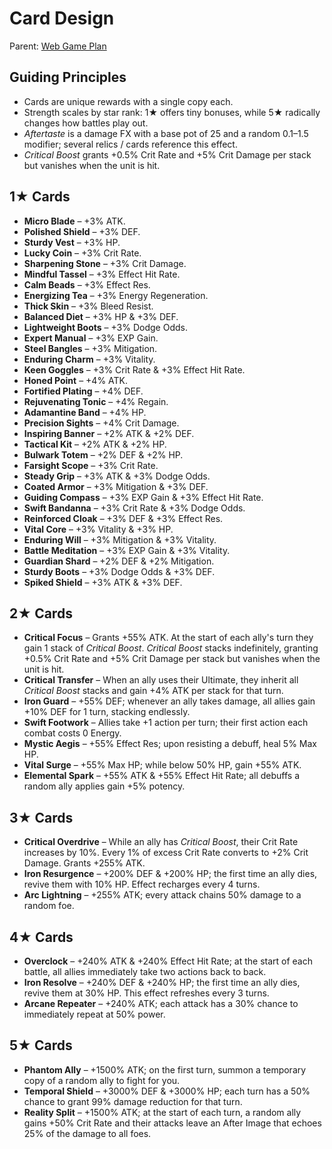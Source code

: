 # Card Design

Parent: [Web Game Plan](8a7d9c1e-web-game-plan.md)

## Guiding Principles
- Cards are unique rewards with a single copy each.
- Strength scales by star rank: 1★ offers tiny bonuses, while 5★ radically changes how battles play out.
- *Aftertaste* is a damage FX with a base pot of 25 and a random 0.1–1.5 modifier; several relics / cards reference this effect.
- *Critical Boost* grants +0.5% Crit Rate and +5% Crit Damage per stack but vanishes when the unit is hit.

## 1★ Cards
- **Micro Blade** – +3% ATK.
- **Polished Shield** – +3% DEF.
- **Sturdy Vest** – +3% HP.
- **Lucky Coin** – +3% Crit Rate.
- **Sharpening Stone** – +3% Crit Damage.
- **Mindful Tassel** – +3% Effect Hit Rate.
- **Calm Beads** – +3% Effect Res.
- **Energizing Tea** – +3% Energy Regeneration.
- **Thick Skin** – +3% Bleed Resist.
- **Balanced Diet** – +3% HP & +3% DEF.
- **Lightweight Boots** – +3% Dodge Odds.
- **Expert Manual** – +3% EXP Gain.
- **Steel Bangles** – +3% Mitigation.
- **Enduring Charm** – +3% Vitality.
- **Keen Goggles** – +3% Crit Rate & +3% Effect Hit Rate.
- **Honed Point** – +4% ATK.
- **Fortified Plating** – +4% DEF.
- **Rejuvenating Tonic** – +4% Regain.
- **Adamantine Band** – +4% HP.
- **Precision Sights** – +4% Crit Damage.
- **Inspiring Banner** – +2% ATK & +2% DEF.
- **Tactical Kit** – +2% ATK & +2% HP.
- **Bulwark Totem** – +2% DEF & +2% HP.
- **Farsight Scope** – +3% Crit Rate.
- **Steady Grip** – +3% ATK & +3% Dodge Odds.
- **Coated Armor** – +3% Mitigation & +3% DEF.
- **Guiding Compass** – +3% EXP Gain & +3% Effect Hit Rate.
- **Swift Bandanna** – +3% Crit Rate & +3% Dodge Odds.
- **Reinforced Cloak** – +3% DEF & +3% Effect Res.
- **Vital Core** – +3% Vitality & +3% HP.
- **Enduring Will** – +3% Mitigation & +3% Vitality.
- **Battle Meditation** – +3% EXP Gain & +3% Vitality.
- **Guardian Shard** – +2% DEF & +2% Mitigation.
- **Sturdy Boots** – +3% Dodge Odds & +3% DEF.
- **Spiked Shield** – +3% ATK & +3% DEF.

## 2★ Cards
- **Critical Focus** – Grants +55% ATK. At the start of each ally's turn they gain 1 stack of *Critical Boost*. *Critical Boost* stacks indefinitely, granting +0.5% Crit Rate and +5% Crit Damage per stack but vanishes when the unit is hit.
- **Critical Transfer** – When an ally uses their Ultimate, they inherit all *Critical Boost* stacks and gain +4% ATK per stack for that turn.
- **Iron Guard** – +55% DEF; whenever an ally takes damage, all allies gain +10% DEF for 1 turn, stacking endlessly.
- **Swift Footwork** – Allies take +1 action per turn; their first action each combat costs 0 Energy.
- **Mystic Aegis** – +55% Effect Res; upon resisting a debuff, heal 5% Max HP.
- **Vital Surge** – +55% Max HP; while below 50% HP, gain +55% ATK.
- **Elemental Spark** – +55% ATK & +55% Effect Hit Rate; all debuffs a random ally applies gain +5% potency.

## 3★ Cards
- **Critical Overdrive** – While an ally has *Critical Boost*, their Crit Rate increases by 10%. Every 1% of excess Crit Rate converts to +2% Crit Damage. Grants +255% ATK.
- **Iron Resurgence** – +200% DEF & +200% HP; the first time an ally dies, revive them with 10% HP. Effect recharges every 4 turns.
- **Arc Lightning** – +255% ATK; every attack chains 50% damage to a random foe.

## 4★ Cards
- **Overclock** – +240% ATK & +240% Effect Hit Rate; at the start of each battle, all allies immediately take two actions back to back.
- **Iron Resolve** – +240% DEF & +240% HP; the first time an ally dies, revive them at 30% HP. This effect refreshes every 3 turns.
- **Arcane Repeater** – +240% ATK; each attack has a 30% chance to immediately repeat at 50% power.

## 5★ Cards
- **Phantom Ally** – +1500% ATK; on the first turn, summon a temporary copy of a random ally to fight for you.
- **Temporal Shield** – +3000% DEF & +3000% HP; each turn has a 50% chance to grant 99% damage reduction for that turn.
- **Reality Split** – +1500% ATK; at the start of each turn, a random ally gains +50% Crit Rate and their attacks leave an After Image that echoes 25% of the damage to all foes.


